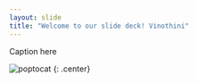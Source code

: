 ```yaml
---
layout: slide
title: "Welcome to our slide deck! Vinothini"
---
```


Caption here

![poptocat](https://octodex.github.com/images/poptocat.png)
{: .center}
